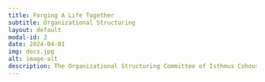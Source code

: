 ```yaml
---
title: Forging A Life Together
subtitle: Organizational Structuring
layout: default
modal-id: 2
date: 2024-04-01
img: docs.jpg
alt: image-alt
description: The Organizational Structuring Committee of Isthmus Cohousing are creating policies and procedures to promote a thriving, harmonious community. We create essential founding documents including values statements, decision making processes, and other policies. We oversee the process of incorporating as a legal entity. And we are establishing a system for equitable division of labor among residents as well as a means of accountability to uphold our shared responsibilities.
---
```

